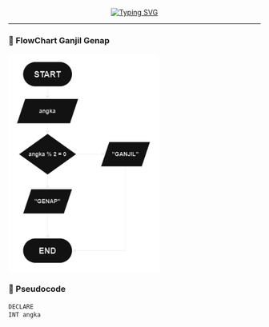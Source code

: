 <p align="center"><a href="https://git.io/typing-svg"><img src="https://readme-typing-svg.herokuapp.com?font=Fira+Code&duration=3000&pause=100&center=true&vCenter=true&width=435&lines=Ganjil%2C+Genap%2C+Prima" alt="Typing SVG" /></a></p>

___

### 🔰 FlowChart Ganjil Genap

<img width="300px" src="https://raw.githubusercontent.com/galihsch/cpp-gallery/main/bilangan/ganjilGenapPrima/flow_ganjilGenap.png" />

### 🔰 Pseudocode

``` pseudocode
DECLARE
INT angka

```